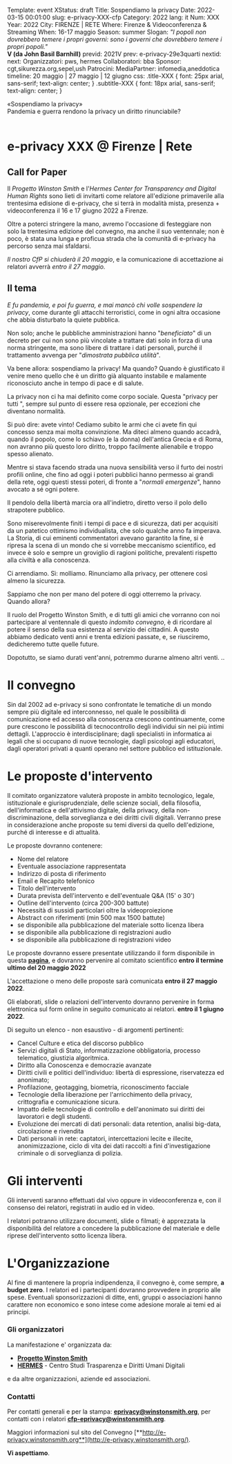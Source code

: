 Template: event
XStatus: draft
Title: Sospendiamo la privacy
Date: 2022-03-15 00:01:00
slug: e-privacy-XXX-cfp
Category: 2022
lang: it
Num: XXX
Year: 2022
City: FIRENZE | RETE
Where: Firenze & Videoconferenza & Streaming
When: 16-17 maggio
Season: summer
Slogan: <i>"I popoli non dovrebbero temere i propri governi: sono i governi che dovrebbero temere i propri popoli."</i><br/><b>V (da John Basil Barnhill)</b>
previd: 2021V
prev: e-privacy-29e3quarti
nextid:
next:
Organizzatori: pws, hermes
Collaboratori: bba
Sponsor: cgt,sikurezza.org,sepel,ush
Patrocini:
MediaPartner: infomedia,aneddotica
timeline: 20 maggio | 27 maggio | 12 giugno
css: .title-XXX { font: 25px arial, sans-serif; text-align: center; }   .subtitle-XXX { font: 18px arial, sans-serif; text-align: center; }

<div class="title-XXX">«Sospendiamo la privacy»</div>
<div class="subtitle-XXX">Pandemia e guerra rendono la privacy un diritto rinunciabile?</div>
<br/>

e-privacy XXX @ Firenze | Rete
===============================

Call for Paper
--------------

Il *Progetto Winston Smith* e l'*Hermes Center for Transparency and
Digital Human Rights* sono lieti di invitarti come relatore all'edizione
primaverile alla trentesima edisione di e-privacy, che si terrà in
modalità mista, presenza + videoconferenza il 16 e 17 giugno 2022 a
Firenze.

Oltre a poterci stringere la mano, avremo l'occasione di festeggiare
non solo la trentesima edizione del convegno, ma anche il suo
ventennale; non è poco, è stata una lunga e proficua strada che la
comunità di e-privacy ha percorso senza mai sfaldarsi.

*Il nostro CfP si chiuderà il 20 maggio*, e la comunicazione di
accettazione ai relatori avverrà *entro il 27 maggio.*

Il tema
-------

*E fu pandemia, e poi fu guerra, e mai mancò chi volle sospendere la
privacy*, come durante gli attacchi terroristici, come in ogni altra
occasione che abbia disturbato la quiete pubblica.

Non solo; anche le pubbliche amministrazioni hanno "*beneficiato*" di
un decreto per cui non sono più vincolate a trattare dati solo in forza
di una norma stringente, ma sono libere di trattare i dati personali,
purché il trattamento avvenga per "*dimostrata pubblica utilità*".

Va bene allora: sospendiamo la privacy! Ma quando? Quando è giustificato
il venire meno quello che è un diritto già alquanto instabile e
malamente riconosciuto anche in tempo di pace e di salute.

La privacy non ci ha mai definito come corpo sociale. Questa "privacy
per tutti ", sempre sul punto di essere resa opzionale, per eccezioni
che diventano normalità.

Si può dire: avete vinto! Cediamo subito le armi che ci avete fin qui
concesso senza mai molta convinzione. Ma diteci almeno quando accadrà,
quando il popolo, come lo schiavo (e la donna) dell'antica Grecia e di
Roma, non avranno più questo loro diritto, troppo facilmente alienabile
e troppo spesso alienato.

Mentre si stava facendo strada una nuova sensibilità verso il furto dei
nostri profili online, che fino ad oggi i poteri pubblici hanno permesso
ai grandi della rete, oggi questi stessi poteri, di fronte a "*normali
emergenze*", hanno avocato a sé ogni potere.

Il pendolo della libertà marcia ora all'indietro, diretto verso il polo
dello strapotere pubblico.

Sono miserevolmente finiti i tempi di pace e di sicurezza, dati per
acquisiti da un patetico ottimismo individualista, che solo qualche anno
fa imperava. La Storia, di cui eminenti commentatori avevano garantito
la fine, si è ripresa la scena di un mondo che si vorrebbe meccanismo
scientifico, ed invece è solo e sempre un groviglio di ragioni
politiche, prevalenti rispetto alla civiltà e alla conoscenza.

Ci arrendiamo. Sì: molliamo. Rinunciamo alla privacy, per ottenere così
almeno la sicurezza.

Sappiamo che non per mano del potere di oggi otterremo la privacy.
Quando allora?

Il ruolo del Progetto Winston Smith, e di tutti gli amici che vorranno
con noi partecipare al ventennale di questo *indomito convegno*, è di
ricordare al potere il senso della sua esistenza al servizio dei
cittadini. A questo abbiamo dedicato venti anni e trenta edizioni
passate, e, se riusciremo, dedicheremo tutte quelle future.

Dopotutto, se siamo durati vent'anni, potremmo durarne almeno altri
venti. ..

Il convegno
===========

Sin dal 2002 ad e-privacy si sono confrontate le tematiche di un mondo
sempre più digitale ed interconnesso, nel quale le possibilità di
comunicazione ed accesso alla conoscenza crescono continuamente, come
pure crescono le possibilità di tecnocontrollo degli individui sin nei
più intimi dettagli. L'approccio è interdisciplinare; dagli specialisti
in informatica ai legali che si occupano di nuove tecnologie, dagli
psicologi agli educatori, dagli operatori privati a quanti operano nel
settore pubblico ed istituzionale.

Le proposte d'intervento
=========================

Il comitato organizzatore valuterà proposte in ambito tecnologico,
legale, istituzionale e giurisprudenziale, delle scienze sociali, della
filosofia, dell'informatica e dell'attivismo digitale, della privacy,
della non-discriminazione, della sorveglianza e dei diritti civili
digitali. Verranno prese in considerazione anche proposte su temi
diversi da quello dell'edizione, purché di interesse e di attualità.

Le proposte dovranno contenere:

-   Nome del relatore
-   Eventuale associazione rappresentata
-   Indirizzo di posta di riferimento
-   Email e Recapito telefonico
-   Titolo dell'intervento
-   Durata prevista dell'intervento e dell'eventuale Q&A (15' o 30')
-   Outline dell'intervento (circa 200-300 battute)
-   Necessità di sussidi particolari oltre la videoproiezione
-   Abstract con riferimenti (min 500 max 1500 battute)
-   se disponibile alla pubblicazione del materiale sotto licenza libera
-   se disponibile alla pubblicazione di registrazioni audio
-   se disponibile alla pubblicazione di registrazioni video

Le proposte dovranno essere presentate utilizzando il form disponibile
in questa
[**pagina**](http://e-privacy.winstonsmith.org/e-privacy-XXX-proposta.html),
e dovranno pervenire al comitato scientifico **entro il termine ultimo del 20 maggio 2022**

L'accettazione o meno delle proposte sarà comunicata **entro il 27 maggio 2022**.

Gli elaborati, slide o relazioni dell'intervento dovranno pervenire in
forma elettronica sul form online in seguito comunicato ai relatori.
**entro il 1 giugno 2022**.

Di seguito un elenco - non esaustivo - di argomenti pertinenti:

-   Cancel Culture e etica del discorso pubblico
-   Servizi digitali di Stato, informatizzazione obbligatoria, processo
    telematico, giustizia algoritmica.
-   Diritto alla Conoscenza e democrazie avanzate
-   Diritti civili e politici dell'individuo: libertà di espressione,
    riservatezza ed anonimato;
-   Profilazione, geotagging, biometria, riconoscimento facciale
-   Tecnologie della liberazione per l'arricchimento della privacy,
    crittografia e comunicazione sicura.
-   Impatto delle tecnologie di controllo e dell'anonimato sui diritti
    dei lavoratori e degli studenti.
-   Evoluzione dei mercati di dati personali: data retention, analisi
    big-data, circolazione e rivendita
-   Dati personali in rete: captatori, intercettazioni lecite e
    illecite, anonimizzazione, ciclo di vita dei dati raccolti a fini
    d'investigazione criminale o di sorveglianza di polizia.

Gli interventi
==============

Gli interventi saranno effettuati dal vivo oppure in videoconferenza e,
con il consenso dei relatori, registrati in audio ed in video.

I relatori potranno utilizzare documenti, slide o filmati; è apprezzata
la disponibilità del relatore a concedere la pubblicazione del materiale
e delle riprese dell'intervento sotto licenza libera.

L'Organizzazione
=================

Al fine di mantenere la propria indipendenza, il convegno è, come
sempre, **a budget zero**. I relatori ed i partecipanti dovranno
provvedere in proprio alle spese. Eventuali sponsorizzazioni di ditte,
enti, gruppi o associazioni hanno carattere non economico e sono intese
come adesione morale ai temi ed ai principi.

### Gli organizzatori

La manifestazione e' organizzata da:

-   [**Progetto Winston Smith**](http://pws.winstonsmith.org/)
-   [**HERMES**](http://logioshermes.org/) - Centro Studi Trasparenza e
    Diritti Umani Digitali

e da altre organizzazioni, aziende ed associazioni.

### Contatti

Per contatti generali e per la stampa:
[**eprivacy@winstonsmith.org**](mailto:eprivacy@winstonsmith.org), per
contatti con i relatori
[**cfp-eprivacy@winstonsmith.org**](mailto:cfp-eprivacy@winstonsmith.org).

Maggiori informazioni sul sito del Convegno
[**http://e-privacy.winstonsmith.org**](http://e-privacy.winstonsmith.org/).

**Vi aspettiamo**.
